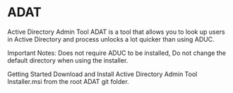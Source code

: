 # ADAT
Active Directory Admin Tool
ADAT is a tool that allows you to look up users in Active Directory and process unlocks a lot quicker than using ADUC.

Important Notes: Does not require ADUC to be installed, Do not change the default directory when using the installer.

Getting Started
Download and Install Active Directory Admin Tool Installer.msi from the root ADAT git folder.
